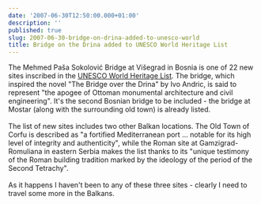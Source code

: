 ```yaml
---
date: '2007-06-30T12:50:00.000+01:00'
description: ''
published: true
slug: 2007-06-30-bridge-on-drina-added-to-unesco-world
title: Bridge on the Drina added to UNESCO World Heritage List
---
```


The Mehmed Paša Sokolović Bridge at Višegrad in Bosnia is one of 22 new sites inscribed in the <a href="http://whc.unesco.org/en/newproperties/">UNESCO World Heritage List</a>. The bridge, which inspired the novel "The Bridge over the Drina" by Ivo Andric, is said to represent "the apogee of Ottoman monumental architecture and civil engineering". It's the second Bosnian bridge to be included - the bridge at Mostar (along with the surrounding old town) is already listed.<br /><br />The list of new sites includes two other Balkan locations. The Old Town of Corfu is described as "a fortified Mediterranean port ... notable for its high level of integrity and authenticity", while the Roman site at Gamzigrad-Romuliana in eastern Serbia makes the list thanks to its "unique testimony of the Roman building tradition marked by the ideology of the period of the Second Tetrachy".<br /><br />As it happens I haven't been to any of these three sites - clearly I need to travel some more in the Balkans.